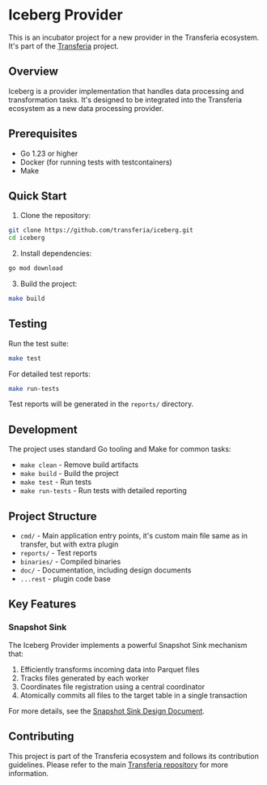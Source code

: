 # Iceberg Provider

This is an incubator project for a new provider in the Transferia ecosystem. It's part of the [Transferia](https://github.com/transferia/transferia) project.

## Overview

Iceberg is a provider implementation that handles data processing and transformation tasks. It's designed to be integrated into the Transferia ecosystem as a new data processing provider.

## Prerequisites

- Go 1.23 or higher
- Docker (for running tests with testcontainers)
- Make

## Quick Start

1. Clone the repository:
```bash
git clone https://github.com/transferia/iceberg.git
cd iceberg
```

2. Install dependencies:
```bash
go mod download
```

3. Build the project:
```bash
make build
```

## Testing

Run the test suite:
```bash
make test
```

For detailed test reports:
```bash
make run-tests
```

Test reports will be generated in the `reports/` directory.

## Development

The project uses standard Go tooling and Make for common tasks:

- `make clean` - Remove build artifacts
- `make build` - Build the project
- `make test` - Run tests
- `make run-tests` - Run tests with detailed reporting

## Project Structure

- `cmd/` - Main application entry points, it's custom main file same as in transfer, but with extra plugin
- `reports/` - Test reports
- `binaries/` - Compiled binaries
- `doc/` - Documentation, including design documents
- `...rest` - plugin code base

## Key Features

### Snapshot Sink

The Iceberg Provider implements a powerful Snapshot Sink mechanism that:

1. Efficiently transforms incoming data into Parquet files
2. Tracks files generated by each worker
3. Coordinates file registration using a central coordinator
4. Atomically commits all files to the target table in a single transaction

For more details, see the [Snapshot Sink Design Document](doc/design/snapshot-sink.md).

## Contributing

This project is part of the Transferia ecosystem and follows its contribution guidelines. Please refer to the main [Transferia repository](https://github.com/transferia/transferia) for more information. 